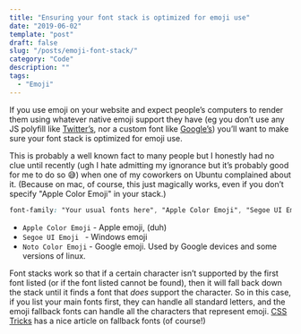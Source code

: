 ```yaml
---
title: "Ensuring your font stack is optimized for emoji use"
date: "2019-06-02"
template: "post"
draft: false
slug: "/posts/emoji-font-stack/"
category: "Code"
description: ""
tags:
  - "Emoji"
---
```


If you use emoji on your website and expect people’s computers to render them using whatever native emoji support they have (eg you don’t use any JS polyfill like [Twitter’s](https://github.com/twitter/twemoji), nor a custom font like [Google’s](https://www.google.com/get/noto/help/emoji/)) you’ll want to make sure your font stack is optimized for emoji use.

This is probably a well known fact to many people but I honestly had no clue until recently (ugh I hate admitting my ignorance but it’s probably good for me to do so 😅) when one of my coworkers on Ubuntu complained about it. (Because on mac, of course, this just magically works, even if you don’t specify "Apple Color Emoji" in your stack.)

```css
font-family: "Your usual fonts here", "Apple Color Emoji", "Segoe UI Emoji", "Noto Color Emoji";
```


- `Apple Color Emoji` - Apple emoji, (duh)
- `Segoe UI Emoji ` - Windows emoji
- `Noto Color Emoji` - Google emoji. Used by Google devices and some versions of linux.

Font stacks work so that if a certain character isn’t supported by the first font listed (or if the font listed cannot be found), then it will fall back down the stack until it finds a font that _does_ support the character. So in this case, if you list your main fonts first, they can handle all standard letters, and the emoji fallback fonts can handle all the characters that represent emoji.  [CSS Tricks](https://css-tricks.com/css-basics-fallback-font-stacks-robust-web-typography/) has a nice article on fallback fonts (of course!)
